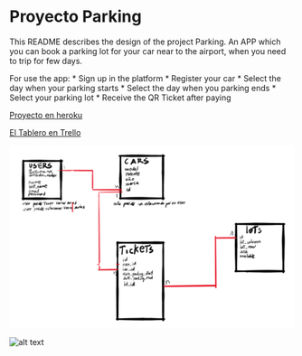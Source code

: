 # Proyecto Parking

This README describes the design of the project Parking.
An APP which you can book a parking lot for your car near to the airport, when you need to trip for few days.

For use the app:
    * Sign up in the platform
    * Register your car
    * Select the day when your parking starts
    * Select the day when you parking ends
    * Select your parking lot
    * Receive the QR Ticket after paying

[Proyecto en heroku](https://guarded-retreat-42723.herokuapp.com/)

[El Tablero en Trello](https://github.com/robertonavarrete/parking)


![alt text](/modelo_logico_parking.png "Logo Modelo Lógico")

![alt text](/home_design "El bosquejo de mi home")


